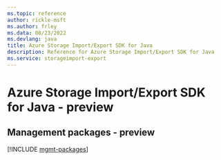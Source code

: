 ```yaml
---
ms.topic: reference
author: rickle-msft
ms.author: frley
ms.data: 08/23/2022
ms.devlang: java
title: Azure Storage Import/Export SDK for Java
description: Reference for Azure Storage Import/Export SDK for Java
ms.service: storageimport-export
---
```

# Azure Storage Import/Export SDK for Java - preview

## Management packages - preview
[!INCLUDE [mgmt-packages](storage-import-export-mgmt-index.md)]